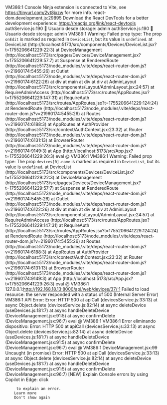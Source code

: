 VM386:1  Console Ninja extension is connected to Vite, see https://tinyurl.com/2vt8jxzw for more info.
react-dom.development.js:29895 Download the React DevTools for a better development experience: https://reactjs.org/link/react-devtools
authService.js:190 👤 Usuario desde storage: admin
authService.js:190 👤 Usuario desde storage: admin
VM386:1  Warning: Failed prop type: The prop `onEdit` is marked as required in `DeviceList`, but its value is `undefined`.
    at DeviceList (http://localhost:5173/src/components/Devices/DeviceList.jsx?t=1755206641229:22:3)
    at DeviceManagement (http://localhost:5173/src/pages/Devices/DeviceManagement.jsx?t=1755206641229:57:7)
    at Suspense
    at RenderedRoute (http://localhost:5173/node_modules/.vite/deps/react-router-dom.js?v=21960174:5455:26)
    at Outlet (http://localhost:5173/node_modules/.vite/deps/react-router-dom.js?v=21960174:6122:26)
    at div
    at main
    at div
    at div
    at AdminLayout (http://localhost:5173/src/components/Layout/AdminLayout.jsx:24:57)
    at RequireAdminAccess (http://localhost:5173/src/routes/AppRoutes.jsx?t=1755206641229:147:31)
    at RequireAuth (http://localhost:5173/src/routes/AppRoutes.jsx?t=1755206641229:124:24)
    at RenderedRoute (http://localhost:5173/node_modules/.vite/deps/react-router-dom.js?v=21960174:5455:26)
    at Routes (http://localhost:5173/node_modules/.vite/deps/react-router-dom.js?v=21960174:6188:3)
    at AppRoutes
    at AuthProvider (http://localhost:5173/src/context/AuthContext.jsx:23:32)
    at Router (http://localhost:5173/node_modules/.vite/deps/react-router-dom.js?v=21960174:6131:13)
    at BrowserRouter (http://localhost:5173/node_modules/.vite/deps/react-router-dom.js?v=21960174:9149:3)
    at App (http://localhost:5173/src/App.jsx?t=1755206641229:26:3)
eval @ VM386:1
VM386:1  Warning: Failed prop type: The prop `devices[0].name` is marked as required in `DeviceList`, but its value is `undefined`.
    at DeviceList (http://localhost:5173/src/components/Devices/DeviceList.jsx?t=1755206641229:22:3)
    at DeviceManagement (http://localhost:5173/src/pages/Devices/DeviceManagement.jsx?t=1755206641229:57:7)
    at Suspense
    at RenderedRoute (http://localhost:5173/node_modules/.vite/deps/react-router-dom.js?v=21960174:5455:26)
    at Outlet (http://localhost:5173/node_modules/.vite/deps/react-router-dom.js?v=21960174:6122:26)
    at div
    at main
    at div
    at div
    at AdminLayout (http://localhost:5173/src/components/Layout/AdminLayout.jsx:24:57)
    at RequireAdminAccess (http://localhost:5173/src/routes/AppRoutes.jsx?t=1755206641229:147:31)
    at RequireAuth (http://localhost:5173/src/routes/AppRoutes.jsx?t=1755206641229:124:24)
    at RenderedRoute (http://localhost:5173/node_modules/.vite/deps/react-router-dom.js?v=21960174:5455:26)
    at Routes (http://localhost:5173/node_modules/.vite/deps/react-router-dom.js?v=21960174:6188:3)
    at AppRoutes
    at AuthProvider (http://localhost:5173/src/context/AuthContext.jsx:23:32)
    at Router (http://localhost:5173/node_modules/.vite/deps/react-router-dom.js?v=21960174:6131:13)
    at BrowserRouter (http://localhost:5173/node_modules/.vite/deps/react-router-dom.js?v=21960174:9149:3)
    at App (http://localhost:5173/src/App.jsx?t=1755206641229:26:3)
eval @ VM386:1
127.0.0.1:http://192.168.18.13:8000/api/web/devices/37/:1   Failed to load resource: the server responded with a status of 500 (Internal Server Error)
VM386:1  API Error: Error: HTTP 500
    at apiCall (devicesService.js:33:13)
    at async Object.delete (devicesService.js:82:14)
    at async deleteDevice (useDevices.js:181:7)
    at async handleDeleteDevice (DeviceManagement.jsx:91:5)
    at async confirmDelete (DeviceManagement.jsx:96:7)
eval @ VM386:1
VM386:1  Error eliminando dispositivo: Error: HTTP 500
    at apiCall (devicesService.js:33:13)
    at async Object.delete (devicesService.js:82:14)
    at async deleteDevice (useDevices.js:181:7)
    at async handleDeleteDevice (DeviceManagement.jsx:91:5)
    at async confirmDelete (DeviceManagement.jsx:96:7)
eval @ VM386:1
DeviceManagement.jsx:99  Uncaught (in promise) Error: HTTP 500
    at apiCall (devicesService.js:33:13)
    at async Object.delete (devicesService.js:82:14)
    at async deleteDevice (useDevices.js:181:7)
    at async handleDeleteDevice (DeviceManagement.jsx:91:5)
    at async confirmDelete (DeviceManagement.jsx:96:7)
[NEW] Explain Console errors by using Copilot in Edge: click
         
         to explain an error. 
        Learn more
        Don't show again
